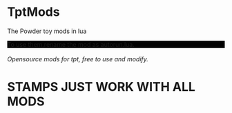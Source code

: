 TptMods
=======

The Powder toy mods in lua

<div style="background:black;colour:white;">To use them,rename the mod as autorun.lua.</div><br />
<i>Opensource mods for tpt, free to use and modify.</i>
<h1>STAMPS JUST WORK WITH ALL MODS</h1>
